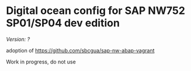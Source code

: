 # Digital ocean config for SAP NW752 SP01/SP04 dev edition

*Version: ?*

adoption of https://github.com/sbcgua/sap-nw-abap-vagrant

Work in progress, do not use
